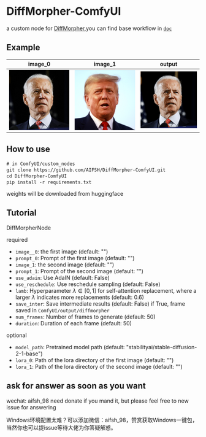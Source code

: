# DiffMorpher-ComfyUI
a custom node for [DiffMorpher](https://github.com/Kevin-thu/DiffMorpher.git),you can find base workflow in [`doc`](./doc/)

## Example
image_0 | image_1 | output
----- | ---- | ----
![](./doc/Biden.jpg) | ![](./doc/15.png) | ![](./doc/diffmorpher_1721118982208625000.gif)

## How to use
```
# in ComfyUI/custom_nodes
git clone https://github.com/AIFSH/DiffMorpher-ComfyUI.git
cd DiffMorpher-ComfyUI
pip install -r requirements.txt
```
weights will be downloaded from huggingface

## Tutorial


DiffMorpherNode

required
- `image__0`: the first image (default: "")
- `prompt_0`: Prompt of the first image (default: "")
- `image_1`: the second image (default: "")
- `prompt_1`: Prompt of the second image (default: "")
- `use_adain`: Use AdaIN (default: False)
- `use_reschedule`: Use reschedule sampling (default: False)
- `lamb`: Hyperparameter $\lambda \in [0,1]$ for self-attention replacement, where a larger $\lambda$ indicates more replacements (default: 0.6)
- `save_inter`: Save intermediate results (default: False) if True, frame saved in `ComfyUI/output/diffmorpher`
- `num_frames`: Number of frames to generate (default: 50)
- `duration`: Duration of each frame (default: 50)

optional
- `model_path`: Pretrained model path (default: "stabilityai/stable-diffusion-2-1-base")
- `lora_0`: Path of the lora directory of the first image (default: "")
- `lora_1`: Path of the lora directory of the second image (default: "")


## ask for answer as soon as you want
wechat: aifsh_98
need donate if you mand it,
but please feel free to new issue for answering

Windows环境配置太难？可以添加微信：aifsh_98，赞赏获取Windows一键包，当然你也可以提issue等待大佬为你答疑解惑。